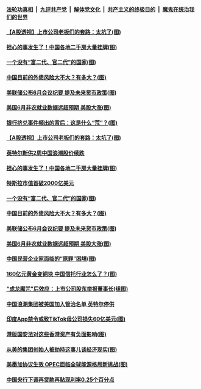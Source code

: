 ####  [法轮功真相](../../../../basic/blob/master/README.md?t=07031031) &nbsp;|&nbsp; [九评共产党](../../../../9ping.md/blob/master/README.md?t=07031031) &nbsp;|&nbsp; [解体党文化](../../../../jtdwh.md/blob/master/README.md?t=07031031)  &nbsp;|&nbsp; [共产主义的终极目的](../../../../gczydzjmd.md/blob/master/README.md?t=07031031) &nbsp;|&nbsp; [魔鬼在统治我们的世界](../../../../mgztzwmdsj.md/blob/master/README.md?t=07031031) 

#### [【A股透视】上市公司老板们的套路：太坑了(图)](../pages/p5/938506.md?t=07031031) 

#### [担心的事发生了！中国各地二手房大量挂牌(图)](../pages/p5/938466.md?t=07031031) 

#### [一个没有“富二代、官二代”的国家(图)](../pages/p5/938500.md?t=07031031) 

#### [中国目前的外债风险大不大？有多大？(图)](../pages/p5/938499.md?t=07031031) 

#### [美联储公布6月会议纪要 提及未来货币政策(图)](../pages/p5/938461.md?t=07031031) 

#### [美国6月非农就业数据远超预期 美股大涨(图)](../pages/p5/938460.md?t=07031031) 

#### [银行挤兑事件频出的背后：这是什么“荒”？(图)](../pages/p5/938496.md?t=07031031) 

#### [【A股透视】上市公司老板们的套路：太坑了(图)](../pages/p5/938506.md?t=07031031) 

#### [英特尔断供2周中国浪潮股价续跌](../pages/p5/938508.md?t=07031031) 

#### [担心的事发生了！中国各地二手房大量挂牌(图)](../pages/p5/938466.md?t=07031031) 

#### [特斯拉市值首破2000亿美元](../pages/p5/938503.md?t=07031031) 

#### [一个没有“富二代、官二代”的国家(图)](../pages/p5/938500.md?t=07031031) 

#### [中国目前的外债风险大不大？有多大？(图)](../pages/p5/938499.md?t=07031031) 

#### [美联储公布6月会议纪要 提及未来货币政策(图)](../pages/p5/938461.md?t=07031031) 

#### [美国6月非农就业数据远超预期 美股大涨(图)](../pages/p5/938460.md?t=07031031) 

#### [中国民营企业家面临的“原罪”困境(图)](../pages/p5/938453.md?t=07031031) 


#### [160亿元黄金变铜块 中国信托行业怎么了？(图)](../pages/p5/938358.md?t=07031031) 

#### [“成龙魔咒”后效应：上市公司股东举报董事长(组图)](../pages/p5/938368.md?t=07031031) 

#### [中国浪潮集团被美国加入管治名单 英特尔停供](../pages/p5/938365.md?t=07031031) 

#### [印度App禁令或致TikTok母公司损失60亿美元(图)](../pages/p5/938364.md?t=07031031) 

#### [港版国安法对这些香港资产有负面影响(图)](../pages/p5/938357.md?t=07031031) 

#### [从美的集团创始人被劫持这事儿谈经济现实(图)](../pages/p5/938344.md?t=07031031) 

#### [美墨加协议生效 OPEC面临全球能源格局新挑战(图)](../pages/p5/938340.md?t=07031031) 


#### [中国央行下调再贷款再贴现利率0.25个百分点](../pages/p5/938264.md?t=07031031) 

